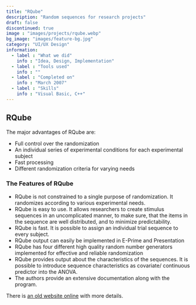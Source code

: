 ```yaml
---
title: "RQube"
description: "Random sequences for research projects"
draft: false
discontinued: true
image : "images/projects/rqube.webp"
bg_image: "images/feature-bg.jpg"
category: "UI/UX Design"
information:
  - label : "What we did"
    info : "Idea, Design, Implementation"
  - label : "Tools used"
    info : ""
  - label : "Completed on"
    info : "March 2007"
  - label : "Skills"
    info : "Visual Basic, C++"
---
```


## RQube

The major advantages of RQube are:

* Full control over the randomization
* An individual series of experimental conditions for each experimental subject
* Fast processing
* Different randomization criteria for varying needs


### The Features of RQube
* RQube is not constrained to a single purpose of randomization. It randomizes according to various experimental needs.
* RQube is easy to use. It allows researchers to create stimulus sequences in an uncomplicated manner, to make sure, that the items in the sequence are well distributed, and to minimize predictability.
* RQube is fast. It is possible to assign an individual trial sequence to every subject.
* RQube output can easily be implemented in E-Prime and Presentation
* RQube has four different high quality random number generators implemented for effective and reliable randomization
* RQube provides output about the characteristics of the sequences. It is possible to introduce sequence characteristics as covariate/ continuous predictor into the ANOVA.
* The authors provide an extensive documentation along with the program.

There is <a href="http://rqube.seifseit.de/">an old website online</a> with more details.
